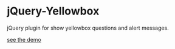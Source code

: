 jQuery-Yellowbox
================

jQuery plugin for show yellowbox questions and alert messages.

[see the demo](http://osobrevilla.github.io/jquery-yellowbox/)
